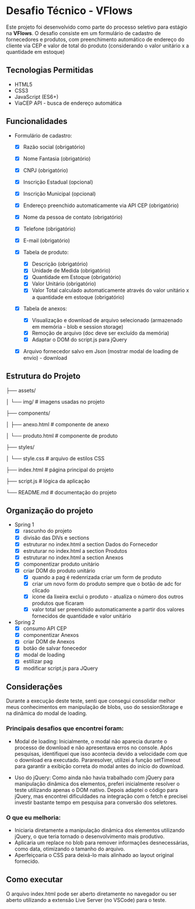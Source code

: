 # Desafio Técnico - VFlows

Este projeto foi desenvolvido como parte do processo seletivo para estágio na **VFlows**. O desafio consiste em um formulário de cadastro de fornecedores e produtos, com preenchimento automático de endereço do cliente via CEP e valor de total do produto (considerando o valor unitário x a quantidade em estoque)

## Tecnologias Permitidas

- HTML5
- CSS3
- JavaScript (ES6+)
- ViaCEP API - busca de endereço automática

## Funcionalidades
- Formulário de cadastro: 
  - [x] Razão social (obrigatório)
  - [x] Nome Fantasia (obrigatório)
  - [x] CNPJ (obrigatório)
  - [x] Inscrição Estadual (opcional)
  - [x] Inscrição Municipal (opcional)
  - [x] Endereço preenchido automaticamente via API CEP (obrigatório)
  - [x] Nome da pessoa de contato (obrigatório)
  - [x] Telefone (obrigatório)
  - [x] E-mail (obrigatório)

  - [x] Tabela de produto:
    - [x] Descrição (obrigatório)
    - [x] Unidade de Medida (obrigatório)
    - [x] Quantidade em Estoque (obrigatório)
    - [x] Valor Unitário (obrigatório)
    - [x] Valor Total calculado automaticamente através do valor unitário x a quantidade em estoque (obrigatório)
  
  - [x] Tabela de anexos:
    - [x] Visualização e download de arquivo selecionado (armazenado em memória - blob e session storage)
    - [x] Remoção de arquivo (doc deve ser excluído da memória)
    - [x] Adaptar o DOM do script.js para jQuery
  
  - [x] Arquivo fornecedor salvo em Json (mostrar modal de loading de envio) - download


## Estrutura do Projeto

├── assets/

│ └── img/ # imagens usadas no projeto

├── components/

│ ├── anexo.html # componente de anexo

│ └── produto.html # componente de produto

├── styles/

│ └── style.css # arquivo  de estilos CSS

├── index.html # página principal do projeto

├── script.js #  lógica da aplicação

└── README.md # documentação do projeto


## Organização do projeto

- Spring 1
    - [x] rascunho do projeto
    - [x] divisão das DIVs e sections
    - [x] estruturar no index.html a section Dados do Fornecedor
    - [x] estruturar no index.html a section Produtos
    - [x] estruturar no index.html a section Anexos
    - [x] componentizar produto unitário
    - [x] criar DOM do produto unitário
      - [x] quando a pag é redenrizada criar um form de produto
      - [x] criar um novo form do produto sempre que o botão de adc for clicado
      - [x] icone da lixeira exclui o produto - atualiza o número dos outros produtos que ficaram
      - [x] valor total ser preenchido automaticamente a partir dos valores fornecidos de quantidade e valor unitário
  
- Spring 2
  - [x] consumo API CEP
  - [x] componentizar Anexos
  - [x] criar DOM de Anexos
  - [x] botão de salvar fonecedor
  - [x] modal de loading
  - [x] estilizar pag
  - [x] modificar script.js para JQuery
  
## Considerações
Durante a execução deste teste, senti que consegui consolidar melhor meus conhecimentos em manipulação de blobs, uso do sessionStorage e na dinâmica do modal de loading.

### Principais desafios que encontrei foram:
- Modal de loading:
Inicialmente, o modal não aparecia durante o processo de download e não apresentava erros no console. Após pesquisas, identifiquei que isso acontecia devido a velocidade com que o download era executado. Pararesolver, utilizei a função setTimeout para garantir a exibição correta do modal antes do início do download.

- Uso do jQuery:
Como ainda não havia trabalhado com jQuery para manipulação dinâmica dos elementos, preferi inicialmente resolver o teste utilizando apenas o DOM nativo. Depois adaptei o código para jQuery, mas encontrei dificuldades na integração com o fetch e precisei investir bastante tempo em pesquisa para conversão dos seletores.

### O que eu melhoria:
- Iniciaria diretamente a manipulação dinâmica dos elementos utilizando jQuery, o que teria tornado o desenvolvimento mais produtivo.
- Aplicaria um replace no blob para remover informações desnecessárias, como data, otimizando o tamanho do arquivo.
- Aperfeiçoaria o CSS para deixá-lo mais alinhado ao layout original fornecido.
  
## Como executar
O arquivo index.html pode ser aberto diretamente no navegador ou ser aberto utilizando a extensão Live Server (no VSCode) para o teste.

